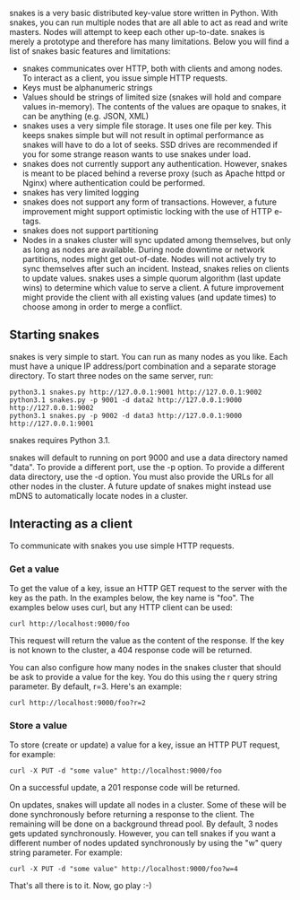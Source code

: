 snakes is a very basic distributed key-value store written in Python. With snakes, you can run multiple nodes that are all able to act as read and write masters. Nodes will attempt to keep each other up-to-date. snakes is merely a prototype and therefore has many limitations. Below you will find a list of snakes basic features and limitations:

* snakes communicates over HTTP, both with clients and among nodes. To interact as a client, you issue simple HTTP requests.
* Keys must be alphanumeric strings
* Values should be strings of limited size (snakes will hold and compare values in-memory). The contents of the values are opaque to snakes, it can be anything (e.g. JSON, XML)
* snakes uses a very simple file storage. It uses one file per key. This keeps snakes simple but will not result in optimal performance as snakes will have to do a lot of seeks. SSD drives are recommended if you for some strange reason wants to use snakes under load.
* snakes does not currently support any authentication. However, snakes is meant to be placed behind a reverse proxy (such as Apache httpd or Nginx) where authentication could be performed.
* snakes has very limited logging
* snakes does not support any form of transactions. However, a future improvement might support optimistic locking with the use of HTTP e-tags.
* snakes does not support partitioning
* Nodes in a snakes cluster will sync updated among themselves, but only as long as nodes are available. During node downtime or network partitions, nodes might get out-of-date. Nodes will not actively try to sync themselves after such an incident. Instead, snakes relies on clients to update values. snakes uses a simple quorum algorithm (last update wins) to determine which value to serve a client. A future improvement might provide the client with all existing values (and update times) to choose among in order to merge a conflict.

## Starting snakes
snakes is very simple to start. You can run as many nodes as you like. Each must have a unique IP address/port combination and a separate storage directory. To start three nodes on the same server, run:

    python3.1 snakes.py http://127.0.0.1:9001 http://127.0.0.1:9002
    python3.1 snakes.py -p 9001 -d data2 http://127.0.0.1:9000 http://127.0.0.1:9002
    python3.1 snakes.py -p 9002 -d data3 http://127.0.0.1:9000 http://127.0.0.1:9001

snakes requires Python 3.1.

snakes will default to running on port 9000 and use a data directory named "data". To provide a different port, use the -p option. To provide a different data directory, use the -d option. You must also provide the URLs for all other nodes in the cluster. A future update of snakes might instead use mDNS to automatically locate nodes in a cluster.

## Interacting as a client
To communicate with snakes you use simple HTTP requests. 

### Get a value
To get the value of a key, issue an HTTP GET request to the server with the key as the path. In the examples below, the key name is "foo". The examples below uses curl, but any HTTP client can be used:

    curl http://localhost:9000/foo

This request will return the value as the content of the response. If the key is not known to the cluster, a 404 response code will be returned. 

You can also configure how many nodes in the snakes cluster that should be ask to provide a value for the key. You do this using the r query string parameter. By default, r=3. Here's an example:

    curl http://localhost:9000/foo?r=2

### Store a value
To store (create or update) a value for a key, issue an HTTP PUT request, for example:

    curl -X PUT -d "some value" http://localhost:9000/foo

On a successful update, a 201 response code will be returned.

On updates, snakes will update all nodes in a cluster. Some of these will be done synchronously before returning a response to the client. The remaining will be done on a background thread pool. By default, 3 nodes gets updated synchronously. However, you can tell snakes if you want a different number of nodes updated synchronously by using the "w" query string parameter. For example:

    curl -X PUT -d "some value" http://localhost:9000/foo?w=4

That's all there is to it. Now, go play :-)